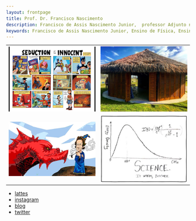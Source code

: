```yaml
---
layout: frontpage
title: Prof. Dr. Francisco Nascimento 
description: Francisco de Assis Nascimento Junior,  professor Adjunto no Campus Sosígenes Costa da Universidade Federal do Sul da Bahia em Porto Seguro (BA), atuo na formação de professores; pesquisa as relações de identidade de gênero/étnico-raciais com a Ciência através de Histórias em Quadrinhos de Super-Heróis.
keywords: Francisco de Assis Nascimento Junior, Ensino de Física, Ensino de Ciências, histórias em quadrinhos, super-heróis, relações étnico-raciais,  comunidade de aprendizagem, 
---
```




<table class="wide">
<tr>
  <td class="left">
    <a href="https://itxesco.github.io/pages/hq.html">
        <img src="assets/publpics/iplotCorr.jpg" alt="Histórias em Quadrinhos" title="Histórias em Quadrinhos e Educação"/>
    </a>
  </td>
  <td class="right">
    <a href="https://itxesco.github.io/pages/oca.html">
        <img src="assets/publpics/mppdiag_fig4.jpg" alt="Oca da Ciência na Escola" title="Oca da Ciência na Escola"/>
    </a>
  </td>
</tr>
<tr>
  <td class="left">
    <a href="https://itxesco.github.io/pages/rpg.html">
        <img src="assets/publpics/samplemixups_fig7.jpg" alt="Jogos de RPG" title="RPG e Educação"/>
    </a>
  </td>
  <td class="right">
    <a href="https://itxesco.github.io/pages/ensino.html">
        <img src="assets/publpics/rqtl2_fig1c.jpg" alt="ensino" title="ensino"/>
    </a>
  </td>
</tr>
</table>

<div class="navbar">
  <div class="navbar-inner">
      <ul class="nav">
         <li><a href="http://lattes.cnpq.br/1942359141745184">lattes</a></li>
          <li><a href="https://www.instagram.com/itxesco">instagram</a></li>
          <li><a href="https://itxesco.github.io-blog">blog</a></li>
          <li><a href="https://twitter.com/itxesco">twitter</a></li>
      </ul>
  </div>
</div>
